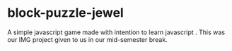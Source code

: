 # block-puzzle-jewel
A simple javascript game made with intention to learn javascript . This was our IMG project given to us in our mid-semester break.
